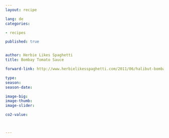 ```yaml
---
layout: recipe

lang: de
categories:

- recipes

published: true


author: Herbie Likes Spaghetti
title: Bombay Tomato Sauce

forward-link: http://www.herbielikesspaghetti.com/2011/06/halibut-bombay-tomato-sauce.html

type: 
season: 
season-date:  

image-big: 
image-thumb: 
image-slider: 

co2-value: 



---
```

